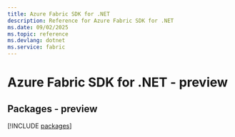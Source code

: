 ```yaml
---
title: Azure Fabric SDK for .NET
description: Reference for Azure Fabric SDK for .NET
ms.date: 09/02/2025
ms.topic: reference
ms.devlang: dotnet
ms.service: fabric
---
```

# Azure Fabric SDK for .NET - preview
## Packages - preview
[!INCLUDE [packages](fabric-index.md)]
